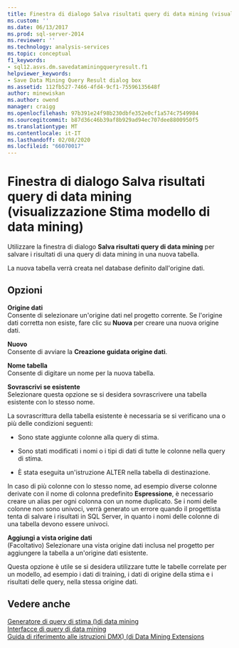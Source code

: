 ```yaml
---
title: Finestra di dialogo Salva risultati query di data mining (visualizzazione Stima modello di data mining) | Microsoft Docs
ms.custom: ''
ms.date: 06/13/2017
ms.prod: sql-server-2014
ms.reviewer: ''
ms.technology: analysis-services
ms.topic: conceptual
f1_keywords:
- sql12.asvs.dm.savedataminingqueryresult.f1
helpviewer_keywords:
- Save Data Mining Query Result dialog box
ms.assetid: 112fb527-7466-4fd4-9cf1-75596135648f
author: minewiskan
ms.author: owend
manager: craigg
ms.openlocfilehash: 97b391e24f98b230dbfe352e0cf1a574c7549984
ms.sourcegitcommit: b87d36c46b39af8b929ad94ec707dee8800950f5
ms.translationtype: MT
ms.contentlocale: it-IT
ms.lasthandoff: 02/08/2020
ms.locfileid: "66070017"
---
```

# <a name="save-data-mining-query-result-dialog-box-mining-model-prediction-view"></a>Finestra di dialogo Salva risultati query di data mining (visualizzazione Stima modello di data mining)
  Utilizzare la finestra di dialogo **Salva risultati query di data mining** per salvare i risultati di una query di data mining in una nuova tabella.  
  
 La nuova tabella verrà creata nel database definito dall'origine dati.  
  
## <a name="options"></a>Opzioni  
 **Origine dati**  
 Consente di selezionare un'origine dati nel progetto corrente. Se l'origine dati corretta non esiste, fare clic su **Nuova** per creare una nuova origine dati.  
  
 **Nuovo**  
 Consente di avviare la **Creazione guidata origine dati**.  
  
 **Nome tabella**  
 Consente di digitare un nome per la nuova tabella.  
  
 **Sovrascrivi se esistente**  
 Selezionare questa opzione se si desidera sovrascrivere una tabella esistente con lo stesso nome.  
  
 La sovrascrittura della tabella esistente è necessaria se si verificano una o più delle condizioni seguenti:  
  
-   Sono state aggiunte colonne alla query di stima.  
  
-   Sono stati modificati i nomi o i tipi di dati di tutte le colonne nella query di stima.  
  
-   È stata eseguita un'istruzione ALTER nella tabella di destinazione.  
  
 In caso di più colonne con lo stesso nome, ad esempio diverse colonne derivate con il nome di colonna predefinito **Espressione**, è necessario creare un alias per ogni colonna con un nome duplicato. Se i nomi delle colonne non sono univoci, verrà generato un errore quando il progettista tenta di salvare i risultati in SQL Server, in quanto i nomi delle colonne di una tabella devono essere univoci.  
  
 **Aggiungi a vista origine dati**  
 (Facoltativo) Selezionare una vista origine dati inclusa nel progetto per aggiungere la tabella a un'origine dati esistente.  
  
 Questa opzione è utile se si desidera utilizzare tutte le tabelle correlate per un modello, ad esempio i dati di training, i dati di origine della stima e i risultati delle query, nella stessa origine dati.  
  
## <a name="see-also"></a>Vedere anche  
 [Generatore di query di stima &#40;&#41;di data mining](prediction-query-builder-data-mining.md)   
 [Interfacce di query di data mining](data-mining/data-mining-query-tools.md)   
 [Guida di riferimento alle istruzioni DMX&#41; &#40;di Data Mining Extensions](/sql/dmx/data-mining-extensions-dmx-statements)  
  
  
